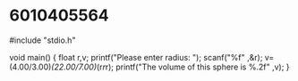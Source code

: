 # 6010405564
#include "stdio.h"

void main()
{
  float r,v;
  printf("Please enter radius: ");
  scanf("%f" ,&r);
  v=(4.00/3.00)*(22.00/7.00)*(r*r*r);
  printf("The volume of this sphere is %.2f" ,v);
}
